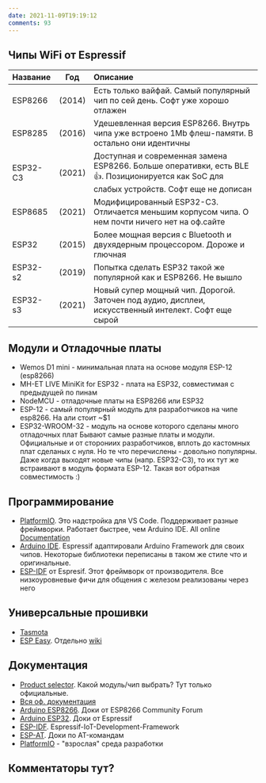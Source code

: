 ```yaml
---
date: 2021-11-09T19:19:12
comments: 93
---
```


## Чипы WiFi от Espressif

| Название |  Год   | Описание
:--------- | :----: | :----------
| ESP8266  | (2014) | Есть только вайфай. Самый популярный чип по сей день. Софт уже хорошо отлажен 
| ESP8285  | (2016) | Удешевленная версия ESP8266. Внутрь чипа уже встроено 1Mb флеш-памяти. В остально они идентичны
| ESP32-С3 | (2021) | Доступная и современная замена ESP8266. Больше оперативки, есть BLE 👍. Позиционируется как SoC для слабых устройств. Софт еще не дописан
| ESP8685  | (2021) | Модифицированный ESP32-С3. Отличается меньшим корпусом чипа. О нем почти ничего нет на оф.сайте
| ESP32    | (2015) | Более мощная версия с Bluetooth и двухядерным процессором. Дороже и глючная
| ESP32-s2 | (2019) | Попытка сделать ESP32 такой же популярной как и ESP8266. Не вышло
| ESP32-s3 | (2021) | Новый супер мощный чип. Дорогой. Заточен под аудио, дисплеи, искусственный интелект. Софт еще сырой

## Модули и Отладочные платы
- Wemos D1 mini - минимальная плата на основе модуля ESP-12 (esp8266)
- MH-ET LIVE MiniKit for ESP32 - плата на ESP32, совместимая с предыдущей по пинам
- NodeMCU - отладочные платы на ESP8266 или ESP32
- ESP-12 - самый популярный модуль для разработчиков на чипе esp8266. На али стоит ~$1
- ESP32-WROOM-32 - модуль на основе которого сделаны много отладочных плат
Бывают самые разные платы и модули. Официальные и от сторониих разработчиков, вплоть до кастомных плат сделаных с нуля. Но те что перечислены - довольно популярны. Даже когда выходят новые чипы (напр. ESP32-C3), то их тут же встраивают в модуль формата ESP-12. Такая вот обратная совместимость :) 

## Программирование
- [PlatformIO](https://platformio.org/platformio-ide). Это надстройка для VS Code. Поддерживает разные фреймворки. Работает быстрее, чем Arduino IDE. All online [Documentation](https://docs.platformio.org/en/latest/)
- [Arduino IDE](https://www.arduino.cc/en/software). Espressif адаптировали Arduino Framework для своих чипов. Некоторые библиотеки переписаны в таком же стиле что и оригинальные.
- [ESP-IDF](https://docs.espressif.com/projects/esp-idf/en/latest/esp32/) от Espresif. Этот фреймворк от производителя. Все низкоуровневые фичи для общения с железом реализованы через него

## Универсальные прошивки
- [Tasmota](https://tasmota.github.io/docs/)
- [ESP Easy](https://www.letscontrolit.com/index.php#ESPEasy). Отдельно [wiki](https://www.letscontrolit.com/wiki/index.php/ESPEasy#Introduction)

## Документация
- [Product selector](https://products.espressif.com/#/product-selector?language=en). Какой модуль/чип выбрать? Тут только официальные.
- [Вся оф. документация](https://www.espressif.com/en/support/documents/technical-documents)
- [Arduino ESP8266](https://arduino-esp8266.readthedocs.io/en/latest/). Доки от ESP8266 Community Forum
- [Arduino ESP32](https://docs.espressif.com/projects/arduino-esp32/en/latest/). Доки от Espressif
- [ESP-IDF](https://docs.espressif.com/projects/esp-idf/en/latest/esp32/). Espressif-IoT-Development-Framework
- [ESP-AT](https://docs.espressif.com/projects/esp-at/en/latest). Доки по AT-командам
- [PlatformIO](https://platformio.org/platformio-ide) - "взрослая" среда разработки

## Комментаторы тут?
